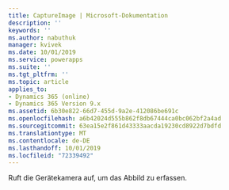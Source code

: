 ```yaml
---
title: CaptureImage | Microsoft-Dokumentation
description: ''
keywords: ''
ms.author: nabuthuk
manager: kvivek
ms.date: 10/01/2019
ms.service: powerapps
ms.suite: ''
ms.tgt_pltfrm: ''
ms.topic: article
applies_to:
- Dynamics 365 (online)
- Dynamics 365 Version 9.x
ms.assetid: 6b30e822-66d7-455d-9a2e-412086be691c
ms.openlocfilehash: a6b42024d555b862f8db67444ca0bc062bf2a4ad
ms.sourcegitcommit: 63ea15e2f861d43333aacda19230cd8922d7bdfd
ms.translationtype: MT
ms.contentlocale: de-DE
ms.lasthandoff: 10/01/2019
ms.locfileid: "72339492"
---
```

Ruft die Gerätekamera auf, um das Abbild zu erfassen.
